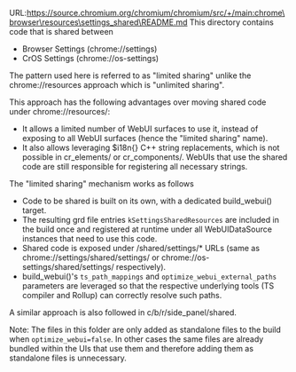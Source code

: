 URL:https://source.chromium.org/chromium/chromium/src/+/main:chrome\browser\resources\settings_shared\README.md
This directory contains code that is shared between

 * Browser Settings (chrome://settings)
 * CrOS Settings (chrome://os-settings)

The pattern used here is referred to as "limited sharing" unlike the
chrome://resources approach which is "unlimited sharing".

This approach has the following advantages over moving shared code under
chrome://resources/:

 * It allows a limited number of WebUI surfaces to use it, instead of exposing
   to all WebUI surfaces (hence the "limited sharing" name).
 * It also allows leveraging $i18n{} C++ string replacements, which is not
   possible in cr_elements/ or cr_components/. WebUIs that use the shared code
   are still responsible for registering all necessary strings.

The "limited sharing" mechanism works as follows

 * Code to be shared is built on its own, with a dedicated
   build_webui() target.
 * The resulting grd file entries `kSettingsSharedResources` are included in the
   build once and registered at runtime under all WebUIDataSource instances that
   need to use this code.
 * Shared code is exposed under /shared/settings/* URLs (same as
   chrome://settings/shared/settings/ or chrome://os-settings/shared/settings/
   respectively).
 * build_webui()'s `ts_path_mappings` and `optimize_webui_external_paths`
   parameters are leveraged so that the respective underlying tools (TS compiler
   and Rollup) can correctly resolve such paths.

A similar approach is also followed in c/b/r/side_panel/shared.

Note: The files in this folder are only added as standalone files to the build
when `optimize_webui=false`. In other cases the same files are already bundled
within the UIs that use them and therefore adding them as standalone files is
unnecessary.
